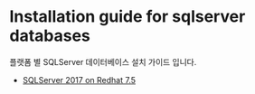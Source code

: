 # Installation guide for sqlserver databases

플랫폼 별 SQLServer 데이터베이스 설치 가이드 입니다. 

* [SQLServer 2017 on Redhat 7.5](./2017-single-on-redhat7.md)